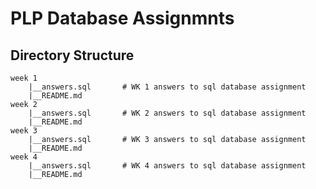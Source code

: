 # PLP Database Assignmnts

## Directory Structure
    week 1
        |__answers.sql       # WK 1 answers to sql database assignment
        |__README.md
    week 2
        |__answers.sql       # WK 2 answers to sql database assignment
        |__README.md
    week 3
        |__answers.sql       # WK 3 answers to sql database assignment
        |__README.md
    week 4
        |__answers.sql       # WK 4 answers to sql database assignment
        |__README.md
        
